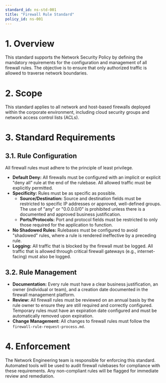 ```yaml
---
standard_id: ns-std-001
title: "Firewall Rule Standard"
policy_id: ns-001
---
```


# 1. Overview
This standard supports the Network Security Policy by defining the mandatory requirements for the configuration and management of all firewall rules. The objective is to ensure that only authorized traffic is allowed to traverse network boundaries.

# 2. Scope
This standard applies to all network and host-based firewalls deployed within the corporate environment, including cloud security groups and network access control lists (ACLs).

# 3. Standard Requirements

## 3.1. Rule Configuration
All firewall rules must adhere to the principle of least privilege.
*   **Default Deny:** All firewalls must be configured with an implicit or explicit "deny all" rule at the end of the rulebase. All allowed traffic must be explicitly permitted.
*   **Specificity:** Rules must be as specific as possible.
    *   **Source/Destination:** Source and destination fields must be restricted to specific IP addresses or approved, well-defined groups. The use of "any" or "0.0.0.0/0" is prohibited unless there is a documented and approved business justification.
    *   **Ports/Protocols:** Port and protocol fields must be restricted to only those required for the application to function.
*   **No Shadowed Rules:** Rulebases must be configured to avoid "shadowed" rules, where a rule is rendered ineffective by a preceding rule.
*   **Logging:** All traffic that is blocked by the firewall must be logged. All traffic that is allowed through critical firewall gateways (e.g., internet-facing) must also be logged.

## 3.2. Rule Management
*   **Documentation:** Every rule must have a clear business justification, an owner (individual or team), and a creation date documented in the firewall management platform.
*   **Review:** All firewall rules must be reviewed on an annual basis by the rule owner to ensure they are still required and correctly configured. Temporary rules must have an expiration date configured and must be automatically removed upon expiration.
*   **Change Management:** All changes to firewall rules must follow the `firewall-rule-request-process.md`.

# 4. Enforcement
The Network Engineering team is responsible for enforcing this standard. Automated tools will be used to audit firewall rulebases for compliance with these requirements. Any non-compliant rules will be flagged for immediate review and remediation.
